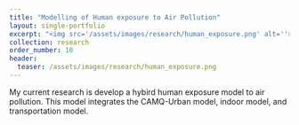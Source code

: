 ```yaml
---
title: "Modelling of Human exposure to Air Pollution"
layout: single-portfolio
excerpt: "<img src='/assets/images/research/human_exposure.png' alt=''>"
collection: research
order_number: 10
header: 
  teaser: /assets/images/research/human_exposure.png
---
```


My current research is develop a hybird human exposure model to air pollution. 
This model integrates the CAMQ-Urban model, indoor model, and transportation model.

